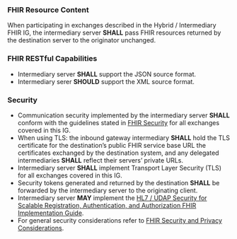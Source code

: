 ### FHIR Resource Content

When participating in exchanges described in the Hybrid / Intermediary FHIR IG, the intermediary server **SHALL** pass FHIR resources returned by the destination server to the originator unchanged.

<p></p>

### FHIR RESTful Capabilities

- Intermediary server **SHALL** support the JSON source format. 
- Intermediary serer  **SHOULD** support the XML source format. 

<p></p>

<h3>Security</h3>

- Communication security implemented by the intermediary server **SHALL** conform with the guidelines stated in [FHIR Security](https://www.hl7.org/fhir/security.html) for all exchanges covered in this IG. 
- When using TLS: the inbound gateway intermediary **SHALL** hold the TLS certificate for the destination’s public FHIR service base URL the certificates exchanged by the destination system, and any delegated intermediaries **SHALL** reflect their servers’ private URLs.
- Intermediary server **SHALL** implement Transport Layer Security (TLS) for all exchanges covered in this IG.
- Security tokens generated and returned by the destination **SHALL** be forwarded by the intermediary server to the originating client. 
- Intermediary server **MAY** implement the [HL7 / UDAP Security for Scalable Registration, Authentication, and Authorization FHIR Implementation Guide](http://hl7.org/fhir/us/udap-security/2021Sep/).
- For general security considerations refer to [FHIR Security and Privacy Considerations](https://www.hl7.org/fhir/secpriv-module.html). 

<br />

